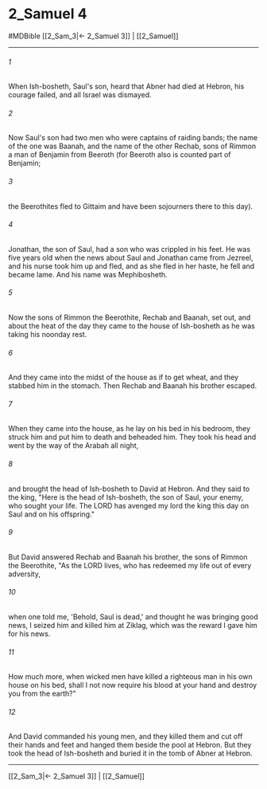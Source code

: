 # 2_Samuel 4
#MDBible
[[2_Sam_3|← 2_Samuel 3]] | [[2_Samuel]]

***

###### 1 

When Ish-bosheth, Saul's son, heard that Abner had died at Hebron, his courage failed, and all Israel was dismayed. 

###### 2 

Now Saul's son had two men who were captains of raiding bands; the name of the one was Baanah, and the name of the other Rechab, sons of Rimmon a man of Benjamin from Beeroth (for Beeroth also is counted part of Benjamin; 

###### 3 

the Beerothites fled to Gittaim and have been sojourners there to this day). 

###### 4 

Jonathan, the son of Saul, had a son who was crippled in his feet. He was five years old when the news about Saul and Jonathan came from Jezreel, and his nurse took him up and fled, and as she fled in her haste, he fell and became lame. And his name was Mephibosheth. 

###### 5 

Now the sons of Rimmon the Beerothite, Rechab and Baanah, set out, and about the heat of the day they came to the house of Ish-bosheth as he was taking his noonday rest. 

###### 6 

And they came into the midst of the house as if to get wheat, and they stabbed him in the stomach. Then Rechab and Baanah his brother escaped. 

###### 7 

When they came into the house, as he lay on his bed in his bedroom, they struck him and put him to death and beheaded him. They took his head and went by the way of the Arabah all night, 

###### 8 

and brought the head of Ish-bosheth to David at Hebron. And they said to the king, "Here is the head of Ish-bosheth, the son of Saul, your enemy, who sought your life. The LORD has avenged my lord the king this day on Saul and on his offspring." 

###### 9 

But David answered Rechab and Baanah his brother, the sons of Rimmon the Beerothite, "As the LORD lives, who has redeemed my life out of every adversity, 

###### 10 

when one told me, 'Behold, Saul is dead,' and thought he was bringing good news, I seized him and killed him at Ziklag, which was the reward I gave him for his news. 

###### 11 

How much more, when wicked men have killed a righteous man in his own house on his bed, shall I not now require his blood at your hand and destroy you from the earth?" 

###### 12 

And David commanded his young men, and they killed them and cut off their hands and feet and hanged them beside the pool at Hebron. But they took the head of Ish-bosheth and buried it in the tomb of Abner at Hebron. 

***

[[2_Sam_3|← 2_Samuel 3]] | [[2_Samuel]]
